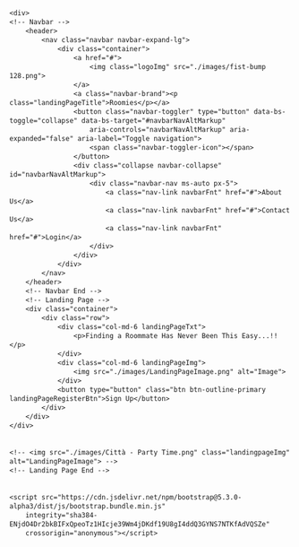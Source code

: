 <!doctype html>
<html lang="en">

<head>
    <meta charset="utf-8">
    <meta name="viewport" content="width=device-width, initial-scale=1">
    <title>Bootstrap demo</title>
    <link href="https://cdn.jsdelivr.net/npm/bootstrap@5.3.0-alpha3/dist/css/bootstrap.min.css" rel="stylesheet" integrity="sha384-KK94CHFLLe+nY2dmCWGMq91rCGa5gtU4mk92HdvYe+M/SXH301p5ILy+dN9+nJOZ" crossorigin="anonymous">
    <link rel="stylesheet" href="./css/index.css">
</head>

<body  class = "mainBody">

    <div>
    <!-- Navbar -->
        <header>
            <nav class="navbar navbar-expand-lg">
                <div class="container">
                    <a href="#">
                        <img class="logoImg" src="./images/fist-bump 128.png">
                    </a>
                    <a class="navbar-brand"><p class="landingPageTitle">Roomies</p></a>
                    <button class="navbar-toggler" type="button" data-bs-toggle="collapse" data-bs-target="#navbarNavAltMarkup"
                        aria-controls="navbarNavAltMarkup" aria-expanded="false" aria-label="Toggle navigation">
                        <span class="navbar-toggler-icon"></span>
                    </button>
                    <div class="collapse navbar-collapse" id="navbarNavAltMarkup">
                        <div class="navbar-nav ms-auto px-5">
                            <a class="nav-link navbarFnt" href="#">About Us</a>
                            <a class="nav-link navbarFnt" href="#">Contact Us</a>
                            <a class="nav-link navbarFnt" href="#">Login</a>
                        </div>
                    </div>
                </div>
            </nav>
        </header>
        <!-- Navbar End -->
        <!-- Landing Page -->
        <div class="container">
            <div class="row">
                <div class="col-md-6 landingPageTxt">
                    <p>Finding a Roommate Has Never Been This Easy...!!</p>
                </div>
                <div class="col-md-6 landingPageImg">
                    <img src="./images/LandingPageImage.png" alt="Image">
                </div>
                <button type="button" class="btn btn-outline-primary landingPageRegisterBtn">Sign Up</button>
            </div>
        </div>
    </div>


    <!-- <img src="./images/Città - Party Time.png" class="landingpageImg" alt="LandingPageImage"> -->
    <!-- Landing Page End -->
  

    <script src="https://cdn.jsdelivr.net/npm/bootstrap@5.3.0-alpha3/dist/js/bootstrap.bundle.min.js"
        integrity="sha384-ENjdO4Dr2bkBIFxQpeoTz1HIcje39Wm4jDKdf19U8gI4ddQ3GYNS7NTKfAdVQSZe"
        crossorigin="anonymous"></script>
</body>

</html>

